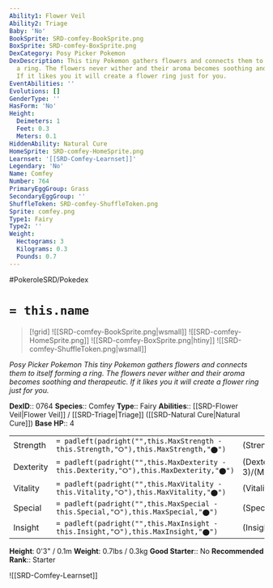 ```yaml
---
Ability1: Flower Veil
Ability2: Triage
Baby: 'No'
BookSprite: SRD-comfey-BookSprite.png
BoxSprite: SRD-comfey-BoxSprite.png
DexCategory: Posy Picker Pokemon
DexDescription: This tiny Pokemon gathers flowers and connects them to itself forming
  a ring. The flowers never wither and their aroma becomes soothing and therapeutic.
  If it likes you it will create a flower ring just for you.
EventAbilities: ''
Evolutions: []
GenderType: ''
HasForm: 'No'
Height:
  Deimeters: 1
  Feet: 0.3
  Meters: 0.1
HiddenAbility: Natural Cure
HomeSprite: SRD-comfey-HomeSprite.png
Learnset: '[[SRD-Comfey-Learnset]]'
Legendary: 'No'
Name: Comfey
Number: 764
PrimaryEggGroup: Grass
SecondaryEggGroup: ''
ShuffleToken: SRD-comfey-ShuffleToken.png
Sprite: comfey.png
Type1: Fairy
Type2: ''
Weight:
  Hectograms: 3
  Kilograms: 0.3
  Pounds: 0.7
---
```


#PokeroleSRD/Pokedex

# `= this.name`

> [!grid]
> ![[SRD-comfey-BookSprite.png|wsmall]]
> ![[SRD-comfey-HomeSprite.png]]
> ![[SRD-comfey-BoxSprite.png|htiny]]
> ![[SRD-comfey-ShuffleToken.png|wsmall]]


*Posy Picker Pokemon*
*This tiny Pokemon gathers flowers and connects them to itself forming a ring. The flowers never wither and their aroma becomes soothing and therapeutic. If it likes you it will create a flower ring just for you.*

**DexID**:: 0764
**Species**:: Comfey
**Type**:: Fairy
**Abilities**:: [[SRD-Flower Veil|Flower Veil]] / [[SRD-Triage|Triage]] ([[SRD-Natural Cure|Natural Cure]])
**Base HP**:: 4

|           |                                                                                        |                                          |
| --------- | -------------------------------------------------------------------------------------- | ---------------------------------------- |
| Strength  | `= padleft(padright("",this.MaxStrength - this.Strength,"⭘"),this.MaxStrength,"⬤")`    | (Strength::2)/(MaxStrength::4)   |
| Dexterity | `= padleft(padright("",this.MaxDexterity - this.Dexterity,"⭘"),this.MaxDexterity,"⬤")` | (Dexterity:: 3)/(MaxDexterity::6) |
| Vitality  | `= padleft(padright("",this.MaxVitality - this.Vitality,"⭘"),this.MaxVitality,"⬤")`    | (Vitality::2)/(MaxVitality::5)   |
| Special   | `= padleft(padright("",this.MaxSpecial - this.Special,"⭘"),this.MaxSpecial,"⬤")`       | (Special::2)/(MaxSpecial::5)     |
| Insight   | `= padleft(padright("",this.MaxInsight - this.Insight,"⭘"),this.MaxInsight,"⬤")`       | (Insight::3)/(MaxInsight::6)     |

**Height**: 0'3" / 0.1m
**Weight**: 0.7lbs / 0.3kg
**Good Starter**:: No
**Recommended Rank**:: Starter

![[SRD-Comfey-Learnset]]
